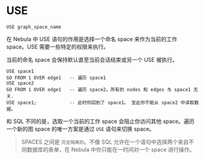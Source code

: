 # USE

```
USE graph_space_name
```

在 Nebula 中 USE 语句的作用是选择一个命名 space 来作为当前的工作 space。USE 需要一些特定的权限来执行。

当前的命名 space 会保持默认直至当前会话结束或另一个 USE 被执行。

```
USE space1
GO FROM 1 OVER edge1   -- 遍历 space1
USE space2
GO FROM 1 OVER edge1   -- 遍历 space2。所有的 nodes 和 edges 与 space1 无关.
USE space1;            -- 此时你回到了 space1。 至此你不能从 space2 中读取数据。
```

和 SQL 不同的是，选取一个当前的工作 space 会阻止你访问其他 space。遍历一个新的图 space 的唯一方案是通过 `USE` 语句来切换 space。

> SPACES 之间是 `完全隔离的`。不像 SQL 允许在一个语句中选择两个来自不同数据库的表单，在 Nebula 中你只能在一时间对一个 space 进行操作。

